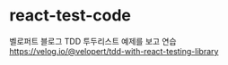# react-test-code

벨로퍼트 블로그 TDD 투두리스트 예제를 보고 연습
https://velog.io/@velopert/tdd-with-react-testing-library
